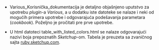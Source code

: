 
* Various_Korisnička_dokumentacija je detaljno objašnjeno uputstvo za upotrebu *plugin*-a *Various*, a u dodatku iste datoteke se nalaze i neki od mogućih primera upotrebe i odgovarajuća podešavanja parametara (*cookbook*). Poželjno je pročitati pre prve upotrebe.

* U html datoteci table_with_listed_colors.html se nalaze odgovarajući nazivi boja prepoznatih *Sketchup*-om. Tabela je preuzeta sa zvaničnog sajta [ruby.sketchup.com](http://ruby.sketchup.com/Sketchup/Color.html).
